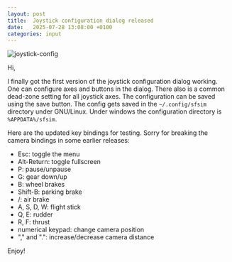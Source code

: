 ```yaml
---
layout: post
title:  Joystick configuration dialog released
date:   2025-07-28 13:08:00 +0100
categories: input
---
```


![joystick-config](/sfsim/pics/joystick-config.jpg)

Hi,

I finally got the first version of the joystick configuration dialog working.
One can configure axes and buttons in the dialog.
There also is a common dead-zone setting for all joystick axes.
The configuration can be saved using the save button.
The config gets saved in the `~/.config/sfsim` directory under GNU/Linux.
Under windows the configuration directory is `%APPDATA%/sfsim`.

Here are the updated key bindings for testing. Sorry for breaking the camera bindings in some earlier releases:
* Esc: toggle the menu
* Alt-Return: toggle fullscreen
* P: pause/unpause
* G: gear down/up
* B: wheel brakes
* Shift-B: parking brake
* /: air brake
* A, S, D, W: flight stick
* Q, E: rudder
* R, F: thrust
* numerical keypad: change camera position
* "," and ".": increase/decrease camera distance

Enjoy!

